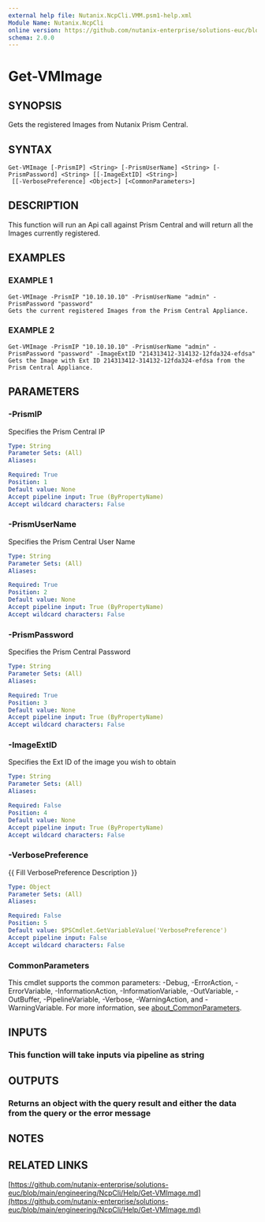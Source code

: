 ```yaml
---
external help file: Nutanix.NcpCli.VMM.psm1-help.xml
Module Name: Nutanix.NcpCli
online version: https://github.com/nutanix-enterprise/solutions-euc/blob/main/engineering/NcpCli/Help/Get-VMImage.md
schema: 2.0.0
---
```


# Get-VMImage

## SYNOPSIS
Gets the registered Images from Nutanix Prism Central.

## SYNTAX

```
Get-VMImage [-PrismIP] <String> [-PrismUserName] <String> [-PrismPassword] <String> [[-ImageExtID] <String>]
 [[-VerbosePreference] <Object>] [<CommonParameters>]
```

## DESCRIPTION
This function will run an Api call against Prism Central and will return all the Images currently registered.

## EXAMPLES

### EXAMPLE 1
```
Get-VMImage -PrismIP "10.10.10.10" -PrismUserName "admin" -PrismPassword "password"
Gets the current registered Images from the Prism Central Appliance.
```

### EXAMPLE 2
```
Get-VMImage -PrismIP "10.10.10.10" -PrismUserName "admin" -PrismPassword "password" -ImageExtID "214313412-314132-12fda324-efdsa"
Gets the Image with Ext ID 214313412-314132-12fda324-efdsa from the Prism Central Appliance.
```

## PARAMETERS

### -PrismIP
Specifies the Prism Central IP

```yaml
Type: String
Parameter Sets: (All)
Aliases:

Required: True
Position: 1
Default value: None
Accept pipeline input: True (ByPropertyName)
Accept wildcard characters: False
```

### -PrismUserName
Specifies the Prism Central User Name

```yaml
Type: String
Parameter Sets: (All)
Aliases:

Required: True
Position: 2
Default value: None
Accept pipeline input: True (ByPropertyName)
Accept wildcard characters: False
```

### -PrismPassword
Specifies the Prism Central Password

```yaml
Type: String
Parameter Sets: (All)
Aliases:

Required: True
Position: 3
Default value: None
Accept pipeline input: True (ByPropertyName)
Accept wildcard characters: False
```

### -ImageExtID
Specifies the Ext ID of the image you wish to obtain

```yaml
Type: String
Parameter Sets: (All)
Aliases:

Required: False
Position: 4
Default value: None
Accept pipeline input: True (ByPropertyName)
Accept wildcard characters: False
```

### -VerbosePreference
{{ Fill VerbosePreference Description }}

```yaml
Type: Object
Parameter Sets: (All)
Aliases:

Required: False
Position: 5
Default value: $PSCmdlet.GetVariableValue('VerbosePreference')
Accept pipeline input: False
Accept wildcard characters: False
```

### CommonParameters
This cmdlet supports the common parameters: -Debug, -ErrorAction, -ErrorVariable, -InformationAction, -InformationVariable, -OutVariable, -OutBuffer, -PipelineVariable, -Verbose, -WarningAction, and -WarningVariable. For more information, see [about_CommonParameters](http://go.microsoft.com/fwlink/?LinkID=113216).

## INPUTS

### This function will take inputs via pipeline as string
## OUTPUTS

### Returns an object with the query result and either the data from the query or the error message
## NOTES

## RELATED LINKS

[https://github.com/nutanix-enterprise/solutions-euc/blob/main/engineering/NcpCli/Help/Get-VMImage.md](https://github.com/nutanix-enterprise/solutions-euc/blob/main/engineering/NcpCli/Help/Get-VMImage.md)

